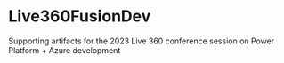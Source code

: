 # Live360FusionDev
Supporting artifacts for the 2023 Live 360 conference session on Power Platform + Azure development
